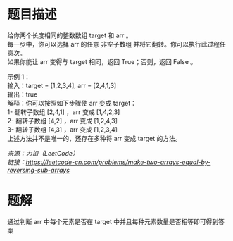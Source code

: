 # 题目描述
给你两个长度相同的整数数组 target 和 arr 。  
每一步中，你可以选择 arr 的任意 非空子数组 并将它翻转。你可以执行此过程任意次。  
如果你能让 arr 变得与 target 相同，返回 True；否则，返回 False 。  

示例 1：  
输入：target = [1,2,3,4], arr = [2,4,1,3]  
输出：true  
解释：你可以按照如下步骤使 arr 变成 target：  
1- 翻转子数组 [2,4,1] ，arr 变成 [1,4,2,3]  
2- 翻转子数组 [4,2] ，arr 变成 [1,2,4,3]  
3- 翻转子数组 [4,3] ，arr 变成 [1,2,3,4]  
上述方法并不是唯一的，还存在多种将 arr 变成 target 的方法。  

*来源：力扣（LeetCode）*  
*链接：https://leetcode-cn.com/problems/make-two-arrays-equal-by-reversing-sub-arrays*  


# 题解
通过判断 arr 中每个元素是否在 target 中并且每种元素数量是否相等即可得到答案
